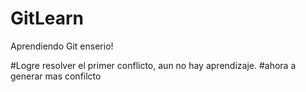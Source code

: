 # GitLearn
Aprendiendo Git enserio!

#Logre resolver el primer conflicto, aun no hay aprendizaje. 
#ahora a generar mas confilcto